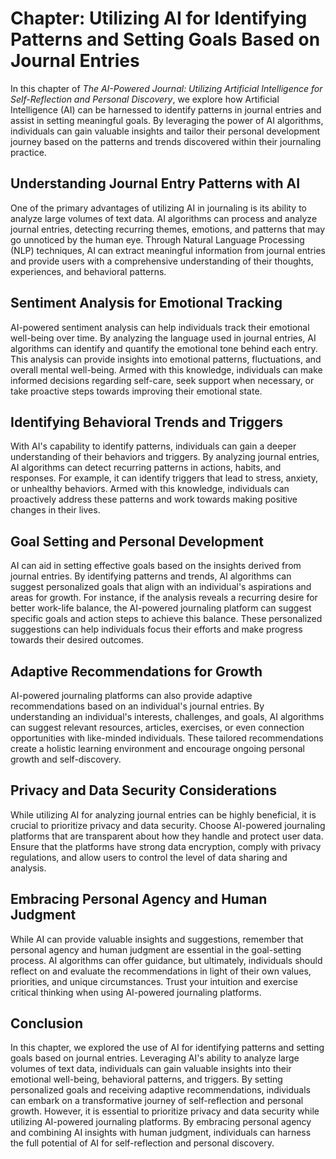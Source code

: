 Chapter: Utilizing AI for Identifying Patterns and Setting Goals Based on Journal Entries
=========================================================================================

In this chapter of *The AI-Powered Journal: Utilizing Artificial Intelligence for Self-Reflection and Personal Discovery*, we explore how Artificial Intelligence (AI) can be harnessed to identify patterns in journal entries and assist in setting meaningful goals. By leveraging the power of AI algorithms, individuals can gain valuable insights and tailor their personal development journey based on the patterns and trends discovered within their journaling practice.

Understanding Journal Entry Patterns with AI
--------------------------------------------

One of the primary advantages of utilizing AI in journaling is its ability to analyze large volumes of text data. AI algorithms can process and analyze journal entries, detecting recurring themes, emotions, and patterns that may go unnoticed by the human eye. Through Natural Language Processing (NLP) techniques, AI can extract meaningful information from journal entries and provide users with a comprehensive understanding of their thoughts, experiences, and behavioral patterns.

Sentiment Analysis for Emotional Tracking
-----------------------------------------

AI-powered sentiment analysis can help individuals track their emotional well-being over time. By analyzing the language used in journal entries, AI algorithms can identify and quantify the emotional tone behind each entry. This analysis can provide insights into emotional patterns, fluctuations, and overall mental well-being. Armed with this knowledge, individuals can make informed decisions regarding self-care, seek support when necessary, or take proactive steps towards improving their emotional state.

Identifying Behavioral Trends and Triggers
------------------------------------------

With AI's capability to identify patterns, individuals can gain a deeper understanding of their behaviors and triggers. By analyzing journal entries, AI algorithms can detect recurring patterns in actions, habits, and responses. For example, it can identify triggers that lead to stress, anxiety, or unhealthy behaviors. Armed with this knowledge, individuals can proactively address these patterns and work towards making positive changes in their lives.

Goal Setting and Personal Development
-------------------------------------

AI can aid in setting effective goals based on the insights derived from journal entries. By identifying patterns and trends, AI algorithms can suggest personalized goals that align with an individual's aspirations and areas for growth. For instance, if the analysis reveals a recurring desire for better work-life balance, the AI-powered journaling platform can suggest specific goals and action steps to achieve this balance. These personalized suggestions can help individuals focus their efforts and make progress towards their desired outcomes.

Adaptive Recommendations for Growth
-----------------------------------

AI-powered journaling platforms can also provide adaptive recommendations based on an individual's journal entries. By understanding an individual's interests, challenges, and goals, AI algorithms can suggest relevant resources, articles, exercises, or even connection opportunities with like-minded individuals. These tailored recommendations create a holistic learning environment and encourage ongoing personal growth and self-discovery.

Privacy and Data Security Considerations
----------------------------------------

While utilizing AI for analyzing journal entries can be highly beneficial, it is crucial to prioritize privacy and data security. Choose AI-powered journaling platforms that are transparent about how they handle and protect user data. Ensure that the platforms have strong data encryption, comply with privacy regulations, and allow users to control the level of data sharing and analysis.

Embracing Personal Agency and Human Judgment
--------------------------------------------

While AI can provide valuable insights and suggestions, remember that personal agency and human judgment are essential in the goal-setting process. AI algorithms can offer guidance, but ultimately, individuals should reflect on and evaluate the recommendations in light of their own values, priorities, and unique circumstances. Trust your intuition and exercise critical thinking when using AI-powered journaling platforms.

Conclusion
----------

In this chapter, we explored the use of AI for identifying patterns and setting goals based on journal entries. Leveraging AI's ability to analyze large volumes of text data, individuals can gain valuable insights into their emotional well-being, behavioral patterns, and triggers. By setting personalized goals and receiving adaptive recommendations, individuals can embark on a transformative journey of self-reflection and personal growth. However, it is essential to prioritize privacy and data security while utilizing AI-powered journaling platforms. By embracing personal agency and combining AI insights with human judgment, individuals can harness the full potential of AI for self-reflection and personal discovery.
